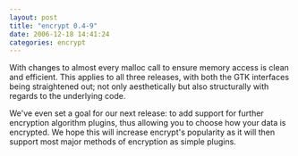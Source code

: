 ```yaml
---
layout: post
title: "encrypt 0.4-9"
date: 2006-12-18 14:41:24
categories: encrypt
---
```

With changes to almost every malloc call to ensure memory access is clean and efficient. This applies to all three releases, with both the GTK interfaces being straightened out; not only aesthetically but also structurally with regards to the underlying code.

We've even set a goal for our next release: to add support for further encryption algorithm plugins, thus allowing you to choose how your data is encrypted. We hope this will increase encrypt's popularity as it will then support most major methods of encryption as simple plugins.
